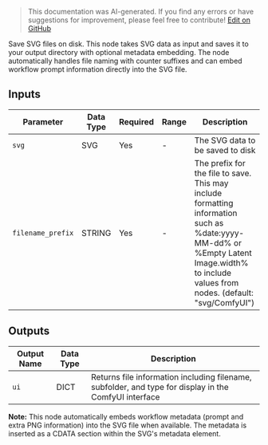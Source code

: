 > This documentation was AI-generated. If you find any errors or have suggestions for improvement, please feel free to contribute! [Edit on GitHub](https://github.com/Comfy-Org/embedded-docs/blob/main/comfyui_embedded_docs/docs/SaveSVGNode/en.md)

Save SVG files on disk. This node takes SVG data as input and saves it to your output directory with optional metadata embedding. The node automatically handles file naming with counter suffixes and can embed workflow prompt information directly into the SVG file.

## Inputs

| Parameter | Data Type | Required | Range | Description |
|-----------|-----------|----------|-------|-------------|
| `svg` | SVG | Yes | - | The SVG data to be saved to disk |
| `filename_prefix` | STRING | Yes | - | The prefix for the file to save. This may include formatting information such as %date:yyyy-MM-dd% or %Empty Latent Image.width% to include values from nodes. (default: "svg/ComfyUI") |

## Outputs

| Output Name | Data Type | Description |
|-------------|-----------|-------------|
| `ui` | DICT | Returns file information including filename, subfolder, and type for display in the ComfyUI interface |

**Note:** This node automatically embeds workflow metadata (prompt and extra PNG information) into the SVG file when available. The metadata is inserted as a CDATA section within the SVG's metadata element.
